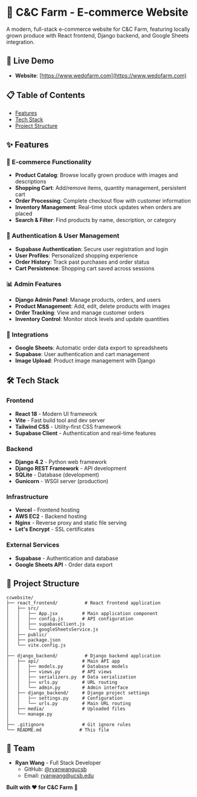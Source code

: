 # 🌱 C&C Farm - E-commerce Website

A modern, full-stack e-commerce website for C&C Farm, featuring locally grown produce with React frontend, Django backend, and Google Sheets integration.

## 🚀 Live Demo

- **Website**: [https://www.wedofarm.com](https://www.wedofarm.com)

## 📋 Table of Contents

- [Features](#-features)
- [Tech Stack](#-tech-stack)
- [Project Structure](#-project-structure)

## ✨ Features

### 🛒 E-commerce Functionality
- **Product Catalog**: Browse locally grown produce with images and descriptions
- **Shopping Cart**: Add/remove items, quantity management, persistent cart
- **Order Processing**: Complete checkout flow with customer information
- **Inventory Management**: Real-time stock updates when orders are placed
- **Search & Filter**: Find products by name, description, or category

### 🔐 Authentication & User Management
- **Supabase Authentication**: Secure user registration and login
- **User Profiles**: Personalized shopping experience
- **Order History**: Track past purchases and order status
- **Cart Persistence**: Shopping cart saved across sessions

### 📊 Admin Features
- **Django Admin Panel**: Manage products, orders, and users
- **Product Management**: Add, edit, delete products with images
- **Order Tracking**: View and manage customer orders
- **Inventory Control**: Monitor stock levels and update quantities

### 🔗 Integrations
- **Google Sheets**: Automatic order data export to spreadsheets
- **Supabase**: User authentication and cart management
- **Image Upload**: Product image management with Django

## 🛠 Tech Stack

### Frontend
- **React 18** - Modern UI framework
- **Vite** - Fast build tool and dev server
- **Tailwind CSS** - Utility-first CSS framework
- **Supabase Client** - Authentication and real-time features

### Backend
- **Django 4.2** - Python web framework
- **Django REST Framework** - API development
- **SQLite** - Database (development)
- **Gunicorn** - WSGI server (production)

### Infrastructure
- **Vercel** - Frontend hosting
- **AWS EC2** - Backend hosting
- **Nginx** - Reverse proxy and static file serving
- **Let's Encrypt** - SSL certificates

### External Services
- **Supabase** - Authentication and database
- **Google Sheets API** - Order data export

## 📁 Project Structure

```
ccwebsite/
├── react_frontend/          # React frontend application
│   ├── src/
│   │   ├── App.jsx         # Main application component
│   │   ├── config.js       # API configuration
│   │   ├── supabaseClient.js
│   │   └── googleSheetsService.js
│   ├── public/
│   ├── package.json
│   └── vite.config.js
│
├── django_backend/          # Django backend application
│   ├── api/                # Main API app
│   │   ├── models.py       # Database models
│   │   ├── views.py        # API views
│   │   ├── serializers.py  # Data serialization
│   │   ├── urls.py         # URL routing
│   │   └── admin.py        # Admin interface
│   ├── django_backend/     # Django project settings
│   │   ├── settings.py     # Configuration
│   │   └── urls.py         # Main URL routing
│   ├── media/              # Uploaded files
│   └── manage.py
│
├── .gitignore              # Git ignore rules
└── README.md              # This file
```

## 👥 Team

- **Ryan Wang** - Full Stack Developer
  - GitHub: [@ryanwangucsb](https://github.com/ryanwangucsb)
  - Email: ryanwang@ucsb.edu

**Built with ❤️ for C&C Farm** 🌱
